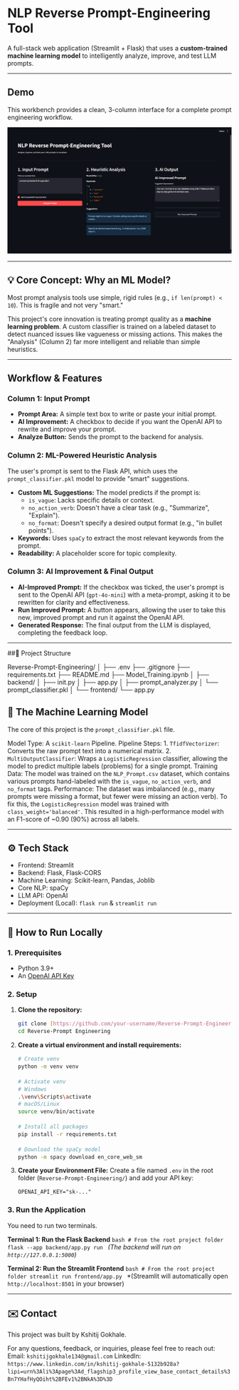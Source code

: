 # NLP Reverse Prompt-Engineering Tool

A full-stack web application (Streamlit + Flask) that uses a **custom-trained machine learning model** to intelligently analyze, improve, and test LLM prompts.

---

## Demo

This workbench provides a clean, 3-column interface for a complete prompt engineering workflow.

![Demo Screenshot](image.png)

---

## 💡 Core Concept: Why an ML Model?

Most prompt analysis tools use simple, rigid rules (e.g., `if len(prompt) < 10`). This is fragile and not very "smart."

This project's core innovation is treating prompt quality as a **machine learning problem**. A custom classifier is trained on a labeled dataset to detect nuanced issues like vagueness or missing actions. This makes the "Analysis" (Column 2) far more intelligent and reliable than simple heuristics.

---

## Workflow & Features

### Column 1: Input Prompt
* **Prompt Area:** A simple text box to write or paste your initial prompt.
* **AI Improvement:** A checkbox to decide if you want the OpenAI API to rewrite and improve your prompt.
* **Analyze Button:** Sends the prompt to the backend for analysis.

### Column 2: ML-Powered Heuristic Analysis
The user's prompt is sent to the Flask API, which uses the `prompt_classifier.pkl` model to provide "smart" suggestions.
* **Custom ML Suggestions:** The model predicts if the prompt is:
    * `is_vague`: Lacks specific details or context.
    * `no_action_verb`: Doesn't have a clear task (e.g., "Summarize", "Explain").
    * `no_format`: Doesn't specify a desired output format (e.g., "in bullet points").
* **Keywords:** Uses `spaCy` to extract the most relevant keywords from the prompt.
* **Readability:** A placeholder score for topic complexity.

### Column 3: AI Improvement & Final Output
* **AI-Improved Prompt:** If the checkbox was ticked, the user's prompt is sent to the OpenAI API (`gpt-4o-mini`) with a meta-prompt, asking it to be rewritten for clarity and effectiveness.
* **Run Improved Prompt:** A button appears, allowing the user to take this new, improved prompt and run it against the OpenAI API.
* **Generated Response:** The final output from the LLM is displayed, completing the feedback loop.

---

##📂 Project Structure


Reverse-Prompt-Engineering/
│
├── .env
├── .gitignore
├── requirements.txt
├── README.md
├── Model_Training.ipynb
│
├── backend/
│ ├── init.py
│ ├── app.py
│ ├── prompt_analyzer.py
│ └── prompt_classifier.pkl
│
└── frontend/
└── app.py



## 🤖 The Machine Learning Model

The core of this project is the `prompt_classifier.pkl` file.

Model Type: A `scikit-learn` Pipeline.
Pipeline Steps:
    1.  `TfidfVectorizer`: Converts the raw prompt text into a numerical matrix.
    2.  `MultiOutputClassifier`: Wraps a `LogisticRegression` classifier, allowing the model to predict multiple labels (problems) for a single prompt.
  Training Data: The model was trained on the `NLP_Prompt.csv` dataset, which contains various prompts hand-labeled with the `is_vague`, `no_action_verb`, and `no_format` tags.
 Performance: The dataset was imbalanced (e.g., many prompts were missing a format, but fewer were missing an action verb). To fix this, the `LogisticRegression` model was trained with `class_weight='balanced'`. This resulted in a high-performance model with an F1-score of ~0.90 (90%) across all labels.

---

##  ⚙️ Tech Stack

* Frontend: Streamlit
* Backend: Flask, Flask-CORS
* Machine Learning: Scikit-learn, Pandas, Joblib
* Core NLP: spaCy
* LLM API: OpenAI
* Deployment (Local): `flask run` & `streamlit run`

---

## 🚀 How to Run Locally

### 1. Prerequisites
* Python 3.9+
* An [OpenAI API Key](https://platform.openai.com/api-keys)

### 2. Setup

1.  **Clone the repository:**
    ```bash
    git clone [https://github.com/your-username/Reverse-Prompt-Engineering.git](https://github.com/your-username/Reverse-Prompt-Engineering.git)
    cd Reverse-Prompt Engineering
    ```

2.  **Create a virtual environment and install requirements:**
    ```bash
    # Create venv
    python -m venv venv
    
    # Activate venv
    # Windows
    .\venv\Scripts\activate
    # macOS/Linux
    source venv/bin/activate
    
    # Install all packages
    pip install -r requirements.txt
    
    # Download the spaCy model
    python -m spacy download en_core_web_sm
    ```

3.  **Create your Environment File:**
    Create a file named `.env` in the root folder (`Reverse-Prompt-Engineering/`) and add your API key:
    ```
    OPENAI_API_KEY="sk-..."
    ```

### 3. Run the Application

You need to run two terminals.

 **Terminal 1: Run the Flask Backend**
    ```bash
    # From the root project folder
    flask --app backend/app.py run
    ```
    *(The backend will run on `http://127.0.0.1:5000`)*

 **Terminal 2: Run the Streamlit Frontend**
    ```bash
    # From the root project folder
    streamlit run frontend/app.py
    ```
    *(Streamlit will automatically open `http://localhost:8501` in your browser)

---

## ✉️ Contact

This project was built by Kshitij Gokhale.

For any questions, feedback, or inquiries, please feel free to reach out:
Email: `kshitijgokhale134@gmail.com`
LinkedIn: `https://www.linkedin.com/in/kshitij-gokhale-5132b928a?lipi=urn%3Ali%3Apage%3Ad_flagship3_profile_view_base_contact_details%3Bn7YHafHyQOiht%2BFEv1%2BNkA%3D%3D`